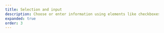```yaml
---
title: Selection and input
description: Choose or enter information using elements like checkboxes, text fields, and more.
expanded: true
order: 3
---
```

